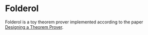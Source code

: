 # Folderol
Folderol is a toy theorem prover implemented according to the paper [Designing a Theorem Prover](https://www.cl.cam.ac.uk/techreports/UCAM-CL-TR-192.pdf).

